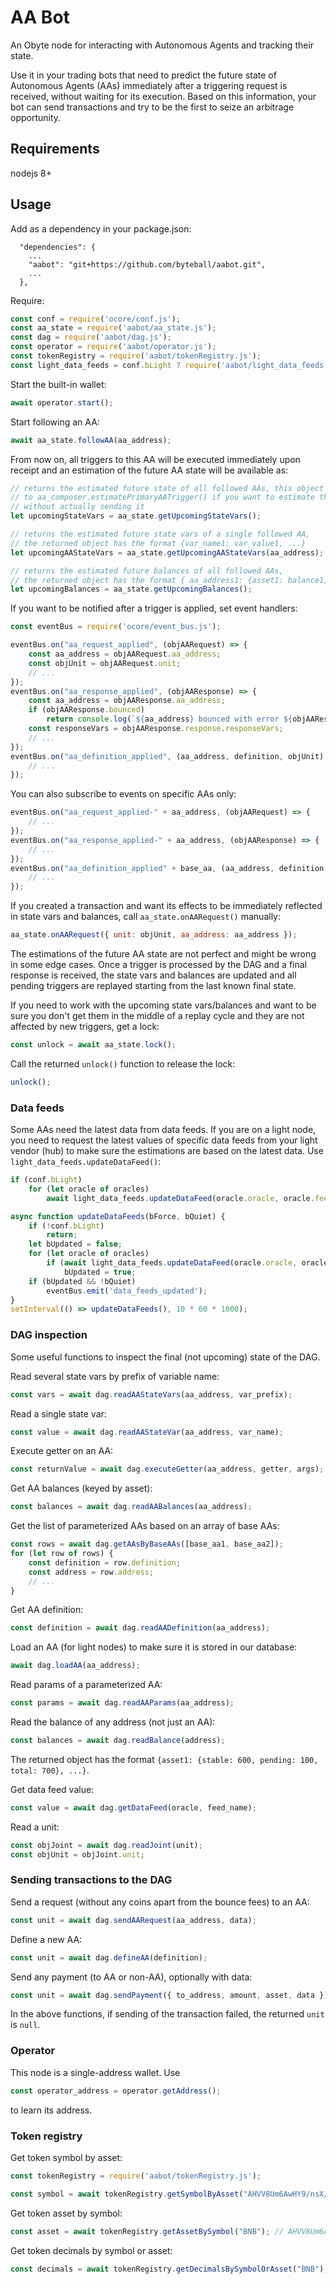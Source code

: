 # AA Bot

An Obyte node for interacting with Autonomous Agents and tracking their state.

Use it in your trading bots that need to predict the future state of Autonomous Agents (AAs) immediately after a triggering request is received, without waiting for its execution. Based on this information, your bot can send transactions and try to be the first to seize an arbitrage opportunity. 

## Requirements
nodejs 8+

## Usage
Add as a dependency in your package.json:
```
  "dependencies": {
	...
	"aabot": "git+https://github.com/byteball/aabot.git",
	...
  },
```

Require:
```js
const conf = require('ocore/conf.js');
const aa_state = require('aabot/aa_state.js');
const dag = require('aabot/dag.js');
const operator = require('aabot/operator.js');
const tokenRegistry = require('aabot/tokenRegistry.js');
const light_data_feeds = conf.bLight ? require('aabot/light_data_feeds.js') : null;

```
Start the built-in wallet:
```js
await operator.start();
```

Start following an AA:
```js
await aa_state.followAA(aa_address);
```
From now on, all triggers to this AA will be executed immediately upon receipt and an estimation of the future AA state will be available as:
```js
// returns the estimated future state of all followed AAs, this object can be used in calls 
// to aa_composer.estimatePrimaryAATrigger() if you want to estimate the effects of a trigger 
// without actually sending it
let upcomingStateVars = aa_state.getUpcomingStateVars();

// returns the estimated future state vars of a single followed AA, 
// the returned object has the format {var_name1: var_value1, ...}
let upcomingAAStateVars = aa_state.getUpcomingAAStateVars(aa_address);

// returns the estimated future balances of all followed AAs, 
// the returned object has the format { aa_address1: {asset1: balance1, ...}, ... }
let upcomingBalances = aa_state.getUpcomingBalances();

```
If you want to be notified after a trigger is applied, set event handlers:
```js
const eventBus = require('ocore/event_bus.js');

eventBus.on("aa_request_applied", (objAARequest) => {
	const aa_address = objAARequest.aa_address;
	const objUnit = objAARequest.unit;
	// ...
});
eventBus.on("aa_response_applied", (objAAResponse) => {
	const aa_address = objAAResponse.aa_address;
	if (objAAResponse.bounced)
		return console.log(`${aa_address} bounced with error ${objAAResponse.response.error}`);
	const responseVars = objAAResponse.response.responseVars;
	// ...
});
eventBus.on("aa_definition_applied", (aa_address, definition, objUnit) => {
	// ...
});
```
You can also subscribe to events on specific AAs only:
```js
eventBus.on("aa_request_applied-" + aa_address, (objAARequest) => {
	// ...
});
eventBus.on("aa_response_applied-" + aa_address, (objAAResponse) => {
	// ...
});
eventBus.on("aa_definition_applied" + base_aa, (aa_address, definition, objUnit) => {
	// ...
});
```

If you created a transaction and want its effects to be immediately reflected in state vars and balances, call `aa_state.onAARequest()` manually:
```js
aa_state.onAARequest({ unit: objUnit, aa_address: aa_address });
```

The estimations of the future AA state are not perfect and might be wrong in some edge cases. Once a trigger is processed by the DAG and a final response is received, the state vars and balances are updated and all pending triggers are replayed starting from the last known final state.

If you need to work with the upcoming state vars/balances and want to be sure you don't get them in the middle of a replay cycle and they are not affected by new triggers, get a lock:
```js
const unlock = await aa_state.lock();
```
Call the returned `unlock()` function to release the lock:
```js
unlock();
```

### Data feeds
Some AAs need the latest data from data feeds. If you are on a light node, you need to request the latest values of specific data feeds from your light vendor (hub) to make sure the estimations are based on the latest data. Use `light_data_feeds.updateDataFeed()`:
```js
if (conf.bLight)
	for (let oracle of oracles)
		await light_data_feeds.updateDataFeed(oracle.oracle, oracle.feed_name);

async function updateDataFeeds(bForce, bQuiet) {
	if (!conf.bLight)
		return;
	let bUpdated = false;
	for (let oracle of oracles)
		if (await light_data_feeds.updateDataFeed(oracle.oracle, oracle.feed_name, bForce))
			bUpdated = true;
	if (bUpdated && !bQuiet)
		eventBus.emit('data_feeds_updated');
}
setInterval(() => updateDataFeeds(), 10 * 60 * 1000);
```

### DAG inspection
Some useful functions to inspect the final (not upcoming) state of the DAG.

Read several state vars by prefix of variable name:
```js
const vars = await dag.readAAStateVars(aa_address, var_prefix);
```
Read a single state var:
```js
const value = await dag.readAAStateVar(aa_address, var_name);
```
Execute getter on an AA:
```js
const returnValue = await dag.executeGetter(aa_address, getter, args);
```
Get AA balances (keyed by asset):
```js
const balances = await dag.readAABalances(aa_address);
```
Get the list of parameterized AAs based on an array of base AAs:
```js
const rows = await dag.getAAsByBaseAAs([base_aa1, base_aa2]);
for (let row of rows) {
	const definition = row.definition;
	const address = row.address;
	// ...
}
```
Get AA definition:
```js
const definition = await dag.readAADefinition(aa_address);
```
Load an AA (for light nodes) to make sure it is stored in our database:
```js
await dag.loadAA(aa_address);
```
Read params of a parameterized AA:
```js
const params = await dag.readAAParams(aa_address);
```
Read the balance of any address (not just an AA):
```js
const balances = await dag.readBalance(address);
```
The returned object has the format `{asset1: {stable: 600, pending: 100, total: 700}, ...}`.

Get data feed value:
```js
const value = await dag.getDataFeed(oracle, feed_name);
```
Read a unit:
```js
const objJoint = await dag.readJoint(unit);
const objUnit = objJoint.unit;
```

### Sending transactions to the DAG
Send a request (without any coins apart from the bounce fees) to an AA:
```js
const unit = await dag.sendAARequest(aa_address, data);
```
Define a new AA:
```js
const unit = await dag.defineAA(definition);
```
Send any payment (to AA or non-AA), optionally with data:
```js
const unit = await dag.sendPayment({ to_address, amount, asset, data });
```
In the above functions, if sending of the transaction failed, the returned `unit` is `null`.

### Operator
This node is a single-address wallet. Use
```js
const operator_address = operator.getAddress();
```
to learn its address.


### Token registry
Get token symbol by asset:
```js
const tokenRegistry = require('aabot/tokenRegistry.js');

const symbol = await tokenRegistry.getSymbolByAsset("AHVV8Um6AwHY9/nsX/YMZkWSBptWdn4g9aYVhNLcUWs="); // BNB
```
Get token asset by symbol:
```js
const asset = await tokenRegistry.getAssetBySymbol("BNB"); // AHVV8Um6AwHY9/nsX/YMZkWSBptWdn4g9aYVhNLcUWs=
```
Get token decimals by symbol or asset:
```js
const decimals = await tokenRegistry.getDecimalsBySymbolOrAsset("BNB"); // 4
```